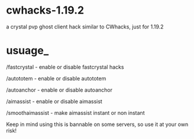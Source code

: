 # cwhacks-1.19.2
a crystal pvp ghost client hack similar to CWhacks, just for 1.19.2

# usuage_
/fastcrystal - enable or disable fastcrystal hacks

/autototem - enable or disable autototem

/autoanchor - enable or disable autoanchor

/aimassist - enable or disable aimassist

/smoothaimassist - make aimassist instant or non instant

Keep in mind using this is bannable on some servers, so use it at your own risk!
